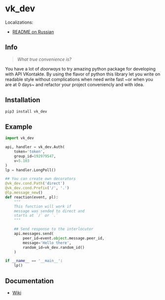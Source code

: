 # vk_dev
Localizations:
* [README on Russian](./README_RU.md)

## Info
> *What true convenience is?*

You have a lot of *doorways* to try amazing python package for developing with API VKontakte. By using the flavor of python this library let you write on readable style without complications when need write fast ~or when you are at 0 days~ and refactor your project conveniencly and with idea.

## Installation
```bash
pip3 install vk_dev
```
## Example
```python
import vk_dev

api, handler = vk_dev.Auth(
    token='token',
    group_id=192979547,
    v=5.103
)
lp = handler.LongPoll()

## You can create own decorators
@vk_dev.cond.Path('direct')
@vk_dev.cond.Prefix('/', '.')
@lp.message_new()
def reaction(event, pl):
    """
    This function will work if
    message was sended to direct and
    starts at `/` or `.`
    """

    ## Send response to the interlocutor
    api.messages.send(
        peer_id=event.object.message.peer_id,
        message='Hello there',
        random_id=vk_dev.random_id()
    )

if __name__ == '__main__':
    lp()
```
## Documentation
* [Wiki](https://github.com/Rhinik/vk_dev/wiki)
